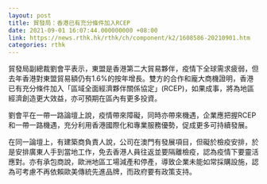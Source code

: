 ```yaml
---
layout: post
title: 貿發局：香港已有充分條件加入RCEP
date: 2021-09-01 16:07:44.000000000 +08:00
link: https://news.rthk.hk/rthk/ch/component/k2/1608586-20210901.htm
categories: rthk
---
```


貿發局副總裁劉會平表示，東盟是香港第二大貿易夥伴，疫情下全球需求疲弱，但去年香港對東盟貿易額仍有1.6%的按年增長。雙方的合作和龐大商機證明，香港已有充分條件加入「區域全面經濟夥伴關係協定」(RCEP)，如果成事，將為地區經濟創造更大效益，亦可預期在區內有更多投資。

劉會平在一帶一路論壇上說，疫情帶來障礙，同時亦帶來機遇，企業應把握RCEP和一帶一路機遇，充分利用香港國際化和專業服務優勢，促成更多可持續發展。

在同一論壇上，有建築商負責人說，公司在澳門有發展項目，但礙於檢疫安排，於是安排廣東人手到當地工作，免去香港人員往返並要隔離檢疫，認為疫情下要靈活應對。亦有承包商說，歐洲地區工場減產和停產，導致企業未能如常採購設施，認為可考慮不再依賴歐美傳統先進品牌，而政府要有政策支持。

